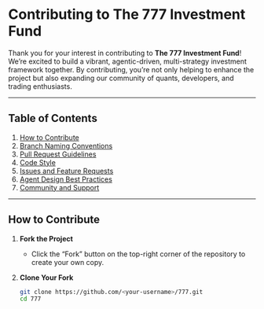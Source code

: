 # Contributing to The 777 Investment Fund

Thank you for your interest in contributing to **The 777 Investment Fund**! We’re excited to build a vibrant, agentic-driven, multi-strategy investment framework together. By contributing, you’re not only helping to enhance the project but also expanding our community of quants, developers, and trading enthusiasts.

---

## Table of Contents
1. [How to Contribute](#how-to-contribute)
2. [Branch Naming Conventions](#branch-naming-conventions)
3. [Pull Request Guidelines](#pull-request-guidelines)
4. [Code Style](#code-style)
5. [Issues and Feature Requests](#issues-and-feature-requests)
6. [Agent Design Best Practices](#agent-design-best-practices)
7. [Community and Support](#community-and-support)

---

## How to Contribute

1. **Fork the Project**  
   - Click the “Fork” button on the top-right corner of the repository to create your own copy.

2. **Clone Your Fork**  
   ```bash
   git clone https://github.com/<your-username>/777.git
   cd 777
